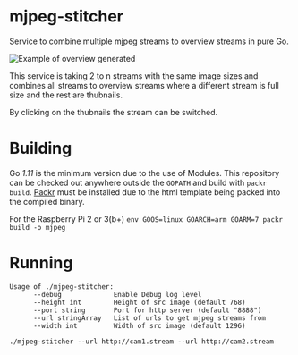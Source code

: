 # mjpeg-stitcher
Service to combine multiple mjpeg streams to overview streams in pure Go.

![Example of overview generated](https://raw.githubusercontent.com/panzerdev/mjpeg-stitcher/master/img/overview_example.png)

This service is taking 2 to n streams with the same image sizes and combines all streams to overview streams where a different stream is full size and the rest are thubnails.

By clicking on the thubnails the stream can be switched.

# Building
Go _1.11_ is the minimum version due to the use of Modules. This repository can be checked out anywhere outside the `GOPATH` and build with `packr build`. [Packr](https://github.com/gobuffalo/packr) must be installed due to the html template being packed into the compiled binary. 

For the Raspberry Pi 2 or 3(b+) `env GOOS=linux GOARCH=arm GOARM=7 packr build -o mjpeg`

# Running
```
Usage of ./mjpeg-stitcher:
      --debug             Enable Debug log level
      --height int        Height of src image (default 768)
      --port string       Port for http server (default "8888")
      --url stringArray   List of urls to get mjpeg streams from
      --width int         Width of src image (default 1296)
```


`./mjpeg-stitcher --url http://cam1.stream --url http://cam2.stream`
